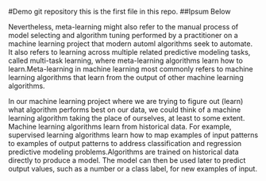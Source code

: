 #Demo git repository
this is the first file in this repo.
##Ipsum Below

Nevertheless, meta-learning might also refer to the manual process of model selecting and algorithm tuning 
performed by a practitioner on a machine learning project that modern automl algorithms seek to automate. 
It also refers to learning across multiple related predictive modeling tasks, called multi-task learning, 
where meta-learning algorithms learn how to learn.Meta-learning in machine learning most commonly refers 
to machine learning algorithms that learn from the output of other machine learning algorithms.

In our machine learning project where we are trying to figure out (learn) what algorithm performs best on our data,
we could think of a machine learning algorithm taking the place of ourselves, at least to some extent.
Machine learning algorithms learn from historical data. For example, supervised learning algorithms learn how to
map examples of input patterns to examples of output patterns to address classification and regression predictive 
modeling problems.Algorithms are trained on historical data directly to produce a model. The model can then be used later to predict
output values, such as a number or a class label, for new examples of input.